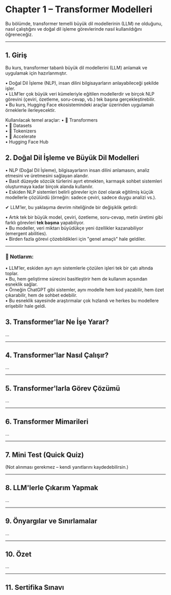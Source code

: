 # Chapter 1 – Transformer Modelleri

Bu bölümde, transformer temelli büyük dil modellerinin (LLM) ne olduğunu, nasıl çalıştığını ve doğal dil işleme görevlerinde nasıl kullanıldığını öğreneceğiz.

---

## 1. Giriş

Bu kurs, transformer tabanlı büyük dil modellerini (LLM) anlamak ve uygulamak için hazırlanmıştır.

• Doğal Dil İşleme (NLP), insan dilini bilgisayarların anlayabileceği şekilde işler.  
• LLM’ler çok büyük veri kümeleriyle eğitilen modellerdir ve birçok NLP görevini (çeviri, özetleme, soru-cevap, vb.) tek başına gerçekleştirebilir.  
• Bu kurs, Hugging Face ekosistemindeki araçlar üzerinden uygulamalı örneklerle ilerleyecektir.

Kullanılacak temel araçlar:
• 🤗 Transformers  
• 🤗 Datasets  
• 🤗 Tokenizers  
• 🤗 Accelerate  
• Hugging Face Hub


## 2. Doğal Dil İşleme ve Büyük Dil Modelleri

• NLP (Doğal Dil İşleme), bilgisayarların insan dilini anlamasını, analiz etmesini ve üretmesini sağlayan alandır.  
• Basit düzeyde sözcük türlerini ayırt etmekten, karmaşık sohbet sistemleri oluşturmaya kadar birçok alanda kullanılır.  
• Eskiden NLP sistemleri belirli görevler için özel olarak eğitilmiş küçük modellerle çözülürdü (örneğin: sadece çeviri, sadece duygu analizi vs.).

✔ LLM’ler, bu yaklaşıma devrim niteliğinde bir değişiklik getirdi:

• Artık tek bir büyük model, çeviri, özetleme, soru-cevap, metin üretimi gibi farklı görevleri **tek başına** yapabiliyor.  
• Bu modeller, veri miktarı büyüdükçe yeni özellikler kazanabiliyor (emergent abilities).  
• Birden fazla görevi çözebildikleri için "genel amaçlı" hale geldiler.

---

### 📌 Notlarım:

• LLM’ler, eskiden ayrı ayrı sistemlerle çözülen işleri tek bir çatı altında toplar.  
• Bu, hem geliştirme sürecini basitleştirir hem de kullanım açısından esneklik sağlar.  
• Örneğin ChatGPT gibi sistemler, aynı modelle hem kod yazabilir, hem özet çıkarabilir, hem de sohbet edebilir.  
• Bu esneklik sayesinde araştırmalar çok hızlandı ve herkes bu modellere erişebilir hale geldi.


## 3. Transformer'lar Ne İşe Yarar?

...

---

## 4. Transformer'lar Nasıl Çalışır?

...

---

## 5. Transformer'larla Görev Çözümü

...

---

## 6. Transformer Mimarileri

...

---

## 7. Mini Test (Quick Quiz)

(Not alınması gerekmez – kendi yanıtlarını kaydedebilirsin.)

---

## 8. LLM'lerle Çıkarım Yapmak

...

---

## 9. Önyargılar ve Sınırlamalar

...

---

## 10. Özet

...

---

## 11. Sertifika Sınavı


